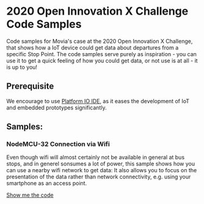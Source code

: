 # 2020 Open Innovation X Challenge Code Samples
Code samples for Movia's case at the 2020 Open Innovation X Challenge, that shows how a IoT device could get data about departures from a specific Stop Point. The code samples serve purely as inspiration - you can use it to get a quick feeling of how you could get data, or not use is at all - it is up to you!

## Prerequisite
We encourage to use [Platform IO IDE](https://platformio.org/install), as it eases the development of IoT and embedded prototypes significantly.

## Samples:

### NodeMCU-32 Connection via Wifi
Even though wifi will almost certainly not be available in general at bus stops, and in generel sonsumes a lot of power, this sample shows how you can use a nearby wifi network to get data: It also allows you to focus on the presentation of the data rather than network connectivity, e.g. using your smartphone as an access point.

[Show me the code](/NodeMCU-32-Wifi/src/main.cpp)
